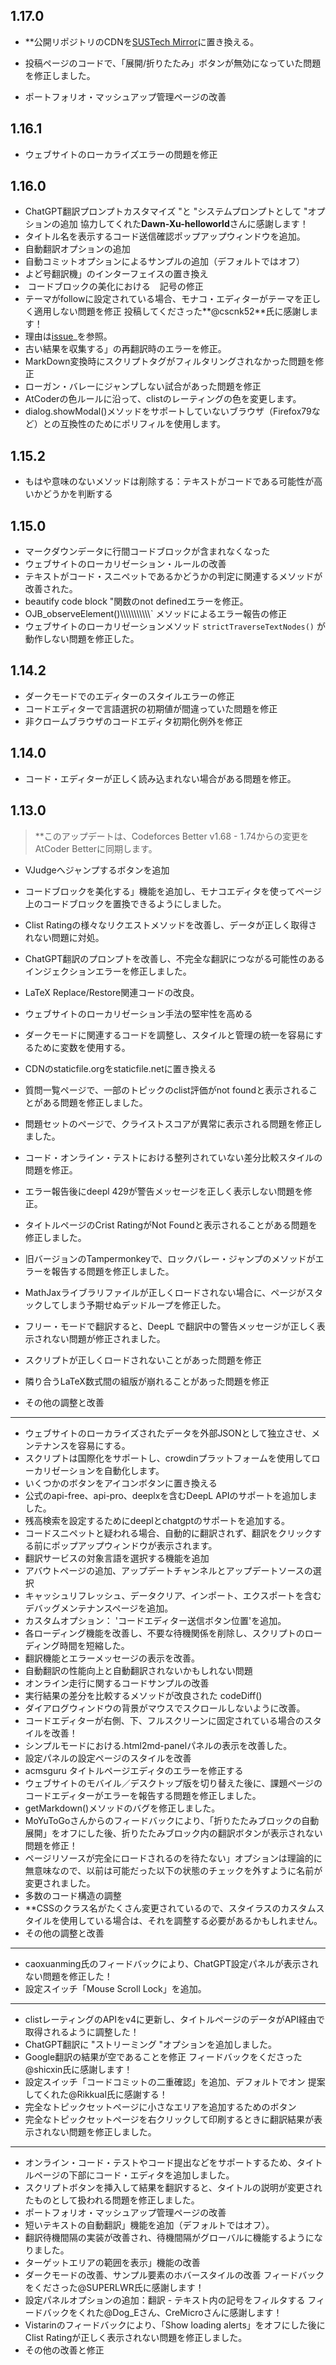 ## 1.17.0

- \*\*公開リポジトリのCDNを[SUSTech Mirror](https://mirrors.sustech.edu.cn/help/cdnjs.html)に置き換える。

- 投稿ページのコードで、「展開/折りたたみ」ボタンが無効になっていた問題を修正しました。

- ポートフォリオ・マッシュアップ管理ページの改善

## 1.16.1

- ウェブサイトのローカライズエラーの問題を修正

## 1.16.0

- ChatGPT翻訳プロンプトカスタマイズ "と "システムプロンプトとして "オプションの追加 協力してくれた**Dawn-Xu-helloworld**さんに感謝します！
- タイトル名を表示するコード送信確認ポップアップウィンドウを追加。
- 自動翻訳オプションの追加
- 自動コミットオプションによるサンプルの追加（デフォルトではオフ）
- よど号翻訳機」のインターフェイスの置き換え
- &nbsp;コードブロックの美化における ` ` 記号の修正
- テーマがfollowに設定されている場合、モナコ・エディターがテーマを正しく適用しない問題を修正 投稿してくださった\*\*@cscnk52\*\*氏に感謝します！
- 理由は[issue](https://github.com/beijixiaohu/OJBetter/issues/151)_を参照。
- 古い結果を収集する」の再翻訳時のエラーを修正。
- MarkDown変換時にスクリプトタグがフィルタリングされなかった問題を修正
- ローガン・バレーにジャンプしない試合があった問題を修正
- AtCoderの色ルールに沿って、clistのレーティングの色を変更します。
- dialog.showModal()メソッドをサポートしていないブラウザ（Firefox79など）との互換性のためにポリフィルを使用します。

## 1.15.2

- もはや意味のないメソッドは削除する：テキストがコードである可能性が高いかどうかを判断する

## 1.15.0

- マークダウンデータに行間コードブロックが含まれなくなった
- ウェブサイトのローカリゼーション・ルールの改善
- テキストがコード・スニペットであるかどうかの判定に関連するメソッドが改善された。
- beautify code block "関数のnot definedエラーを修正。
- OJB_observeElement()\\\\\\\\\\\\\\\\\\\\\\` メソッドによるエラー報告の修正
- ウェブサイトのローカリゼーションメソッド `strictTraverseTextNodes()` が動作しない問題を修正した。

## 1.14.2

- ダークモードでのエディターのスタイルエラーの修正
- コードエディターで言語選択の初期値が間違っていた問題を修正
- 非クロームブラウザのコードエディタ初期化例外を修正

## 1.14.0

- コード・エディターが正しく読み込まれない場合がある問題を修正。

## 1.13.0

> \*\*このアップデートは、Codeforces Better v1.68 - 1.74からの変更をAtCoder Betterに同期します。

- VJudgeへジャンプするボタンを追加

- コードブロックを美化する」機能を追加し、モナコエディタを使ってページ上のコードブロックを置換できるようにしました。

- Clist Ratingの様々なリクエストメソッドを改善し、データが正しく取得されない問題に対処。

- ChatGPT翻訳のプロンプトを改善し、不完全な翻訳につながる可能性のあるインジェクションエラーを修正しました。

- LaTeX Replace/Restore関連コードの改良。

- ウェブサイトのローカリゼーション手法の堅牢性を高める

- ダークモードに関連するコードを調整し、スタイルと管理の統一を容易にするために変数を使用する。

- CDNのstaticfile.orgをstaticfile.netに置き換える

- 質問一覧ページで、一部のトピックのclist評価がnot foundと表示されることがある問題を修正しました。

- 問題セットのページで、クライストスコアが異常に表示される問題を修正しました。

- コード・オンライン・テストにおける整列されていない差分比較スタイルの問題を修正。

- エラー報告後にdeepl 429が警告メッセージを正しく表示しない問題を修正。

- タイトルページのCrist RatingがNot Foundと表示されることがある問題を修正しました。

- 旧バージョンのTampermonkeyで、ロックバレー・ジャンプのメソッドがエラーを報告する問題を修正しました。

- MathJaxライブラリファイルが正しくロードされない場合に、ページがスタックしてしまう予期せぬデッドループを修正した。

- フリー・モードで翻訳すると、DeepL で翻訳中の警告メッセージが正しく表示されない問題が修正されました。

- スクリプトが正しくロードされないことがあった問題を修正

- 隣り合うLaTeX数式間の組版が崩れることがあった問題を修正

- その他の調整と改善

------

- ウェブサイトのローカライズされたデータを外部JSONとして独立させ、メンテナンスを容易にする。
- スクリプトは国際化をサポートし、crowdinプラットフォームを使用してローカリゼーションを自動化します。
- いくつかのボタンをアイコンボタンに置き換える
- 公式のapi-free、api-pro、deeplxを含むDeepL APIのサポートを追加しました。
- 残高検索を設定するためにdeeplとchatgptのサポートを追加する。
- コードスニペットと疑われる場合、自動的に翻訳されず、翻訳をクリックする前にポップアップウィンドウが表示されます。
- 翻訳サービスの対象言語を選択する機能を追加
- アバウトページの追加、アップデートチャンネルとアップデートソースの選択
- キャッシュリフレッシュ、データクリア、インポート、エクスポートを含むデバッグメンテナンスページを追加。
- カスタムオプション： 'コードエディター送信ボタン位置'を追加。
- 各ローディング機能を改善し、不要な待機関係を削除し、スクリプトのローディング時間を短縮した。
- 翻訳機能とエラーメッセージの表示を改善。
- 自動翻訳の性能向上と自動翻訳されないかもしれない問題
- オンライン走行に関するコードサンプルの改善
- 実行結果の差分を比較するメソッドが改良された codeDiff()
- ダイアログウィンドウの背景がマウスでスクロールしないように改善。
- コードエディターが右側、下、フルスクリーンに固定されている場合のスタイルを改善！
- シンプルモードにおける.html2md-panelパネルの表示を改善した。
- 設定パネルの設定ページのスタイルを改善
- acmsguru タイトルページエディタのエラーを修正する
- ウェブサイトのモバイル／デスクトップ版を切り替えた後に、課題ページのコードエディターがエラーを報告する問題を修正しました。
- getMarkdown()メソッドのバグを修正しました。
- MoYuToGoさんからのフィードバックにより、「折りたたみブロックの自動展開」をオフにした後、折りたたみブロック内の翻訳ボタンが表示されない問題を修正！
- ページリソースが完全にロードされるのを待たない」オプションは理論的に無意味なので、以前は可能だった以下の状態のチェックを外すように名前が変更されました。
- 多数のコード構造の調整
- \*\*CSSのクラス名がたくさん変更されているので、スタイラスのカスタムスタイルを使用している場合は、それを調整する必要があるかもしれません。
- その他の調整と改善

------

- caoxuanming氏のフィードバックにより、ChatGPT設定パネルが表示されない問題を修正した！
- 設定スイッチ「Mouse Scroll Lock」を追加。

------

- clistレーティングのAPIをv4に更新し、タイトルページのデータがAPI経由で取得されるように調整した！
- ChatGPT翻訳に "ストリーミング "オプションを追加しました。
- Google翻訳の結果が空であることを修正 フィードバックをくださった@shicxin氏に感謝します！
- 設定スイッチ「コードコミットの二重確認」を追加、デフォルトでオン 提案してくれた@Rikkual氏に感謝する！
- 完全なトピックセットページに小さなエリアを追加するためのボタン
- 完全なトピックセットページを右クリックして印刷するときに翻訳結果が表示されない問題を修正しました。

------

- オンライン・コード・テストやコード提出などをサポートするため、タイトルページの下部にコード・エディタを追加しました。
- スクリプトボタンを挿入して結果を翻訳すると、タイトルの説明が変更されたものとして扱われる問題を修正しました。
- ポートフォリオ・マッシュアップ管理ページの改善
- 短いテキストの自動翻訳」機能を追加（デフォルトではオフ）。
- 翻訳待機間隔の実装が改善され、待機間隔がグローバルに機能するようになりました。
- ターゲットエリアの範囲を表示」機能の改善
- ダークモードの改善、サンプル要素のホバースタイルの改善 フィードバックをくださった@SUPERLWR氏に感謝します！
- 設定パネルオプションの追加：翻訳 - テキスト内の記号をフィルタする フィードバックをくれた@Dog_Eさん、CreMicroさんに感謝します！
- Vistarinのフィードバックにより、「Show loading alerts」をオフにした後にClist Ratingが正しく表示されない問題を修正しました。
- その他の改善と修正
